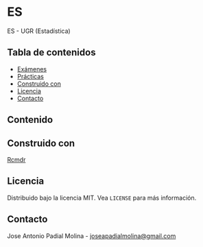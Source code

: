 # ES
ES - UGR (Estadística)

<!-- TABLE OF CONTENTS -->
## Tabla de contenidos

* [Exámenes](#p)
* [Prácticas](#p)
* [Construido con](#built-with)
* [Licencia](#license)
* [Contacto](#contact)

## Contenido

## Construido con
[Rcmdr](https://www.rcommander.com)

<!-- LICENCIA -->
## Licencia

Distribuido bajo la licencia MIT. Vea `LICENSE` para más información.

<!-- CONTACTO -->
## Contacto

Jose Antonio Padial Molina - joseapadialmolina@gmail.com